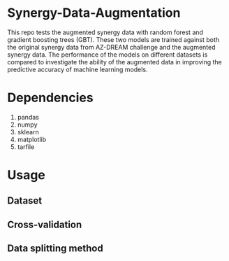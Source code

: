 # Synergy-Data-Augmentation
This repo tests the augmented synergy data with random forest and gradient boosting trees (GBT). 
These two models are trained against both the original synergy data from AZ-DREAM challenge and
the augmented synergy data. The performance of the models on different datasets is compared to investigate the ability of the augmented data in improving the predictive accuracy of machine learning models.
# Dependencies
1. pandas
2. numpy
3. sklearn
4. matplotlib
5. tarfile
# Usage
## Dataset

## Cross-validation
## Data splitting method
